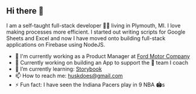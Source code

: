 ## Hi there 👋

<!--
**mhusk/mhusk** is a ✨ _special_ ✨ repository because its `README.md` (this file) appears on your GitHub profile.

Here are some ideas to get you started:

- 🔭 I’m currently working on ...
- 🌱 I’m currently learning ...
- 👯 I’m looking to collaborate on ...
- 🤔 I’m looking for help with ...
- 💬 Ask me about ...
- 📫 How to reach me: ...
- 😄 Pronouns: ...
- ⚡ Fun fact: ...
-->

I am a self-taught full-stack developer 👨‍💻 living in Plymouth, MI. I love making processes more efficient. I started out writing scripts for Google Sheets and Excel and now I have moved onto building full-stack applications on Firebase using NodeJS.

- 💼 I'm currently working as a Product Manager at [Ford Motor Company](https://www.google.com/finance/quote/F:NYSE)
- 🔭 Currently working on building an App to support the 🏀 team I coach
- 🌱 I’m currently learning: [Storybook](https://storybook.js.org/)
- 📫 How to reach me: huskdoes@gmail.com
- ⚡ Fun fact: I have seen the Indiana Pacers play in 9 NBA 🏟️s
